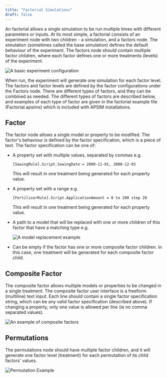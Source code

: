 ```yaml
---
title: "Factorial Simulations"
draft: false
---
```


An factorial allows a single simulation to be run multiple times with different
parameters or inputs. At its most simple, a factorial consists of an
experiment node with two children - a simulation, and a factors node. The
simulation (sometimes called the base simulation) defines the default behaviour
of the experiment. The factors node should contain multiple factor children,
where each factor defines one or more treatments (levels) of the experiment.

![A basic experiment configuration](/images/Usage.Factorial.BasicExperiment.png)

When run, the experiment will generate one simulation for each factor level. The
factors and factor levels are defined by the factor configurations under the
Factors node. There are different types of factors, and they can be combined as
needed. The different types of factors are described below, and examples of each
type of factor are given in the factorial example file (Factorial.apsimx) which
is included with APSIM installations.

## Factor

The factor node allows a single model or property to be modified. The factor's
behaviour is defined by the factor specification, which is a piece of text. The
factor specification can be one of:

- A property set with multiple values, separated by commas e.g.

  `[SowingRule].Script.SowingDate = 2000-11-01, 2000-12-03`

  This will result in one treatment being generated for each property value.

- A property set with a range e.g.

  `[FertiliserRule].Script.ApplicationAmount = 0 to 200 step 20`

  This will result in one treatment being generated for each property value.

- A path to a model that will be replaced with one or more children of this
  factor that have a matching type e.g.

  ![A model replacement example](/images/Usage.Factorial.ModelReplacement.png)

- Can be empty if the factor has one or more composite factor children. In this 
  case, one treatment will be generated for each composite factor child.

## Composite Factor

The composite factor allows multiple models or properties to be changed in a
single treatment. The composite factor user interface is a freeform (multiline)
text input. Each line should contain a single factor specification string, which
can be any valid factor specification (described above). If changing a property,
only one value is allowed per line (ie no comma separated values).

  ![An example of composite factors](/images/Usage.Factorial.CompositeFactor.png)

## Permutations

The permutations node should have multiple factor children, and it will generate
one factor level (treatment) for each permutation of its child factors' values.

![Permutation Example](/images/Usage.Factorial.Permutation.png)
